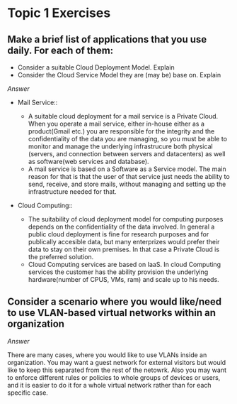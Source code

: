 # Topic 1 Exercises

## Make a brief list of applications that you use daily. For each of them:
- Consider a suitable Cloud Deployment Model. Explain
- Consider the Cloud Service Model they are (may be) base on. Explain

*Answer*

- Mail Service::
    - A suitable cloud deployment for a mail service is a Private Cloud. When you operate a mail service, either in-house either as a product(Gmail etc.) you are responsible for the integrity and the confidentiality of the data you  are managing, so you must be able to monitor and manage the underlying infrastrucure both physical (servers, and connection between servers and datacenters) as well as software(web services and database).
    - A mail service is based on a Software as a Service model. The main reason for that is that the user of that service just needs the ability to send, receive, and store mails, without managing and setting up the infrastructure needed for that.

- Cloud Computing::
    - The suitability of cloud deployment model for computing purposes depends on the confidentiality of the data involved. In general a public cloud deployment is fine for research purposes and for publically accesible data, but many enterprizes would prefer their data to stay on their own premises. In that case a Private Cloud is the preferred solution.
    - Cloud Computing services are based on IaaS. In cloud Computing services the customer has the ability provision the underlying hardware(number of CPUS, VMs, ram) and scale up to his needs.


## Consider a scenario where you would like/need to use VLAN-based virtual networks within an organization

*Answer* 

There are many cases, where you would like to use VLANs inside an organization. You may want a guest network for external visitors but would like to keep this separated from the rest of the netowrk. Also you may want to enforce different rules or policies to whole groups of devices or users, and it is easier to do it for a whole virtual network rather than for each specific case. 
